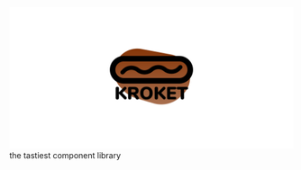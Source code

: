 ![Logo](https://raw.githubusercontent.com/houfio/kroket/master/logo.svg?sanitize=true)
the tastiest component library
